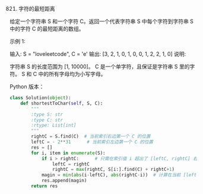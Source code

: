 821. 字符的最短距离

给定一个字符串 S 和一个字符 C。返回一个代表字符串 S 中每个字符到字符串 S 中的字符 C 的最短距离的数组。

示例 1:

输入: S = "loveleetcode", C = 'e'
输出: [3, 2, 1, 0, 1, 0, 0, 1, 2, 2, 1, 0]
说明:

字符串 S 的长度范围为 [1, 10000]。
C 是一个单字符，且保证是字符串 S 里的字符。
S 和 C 中的所有字母均为小写字母。

Python 版本：

```python
class Solution(object):
    def shortestToChar(self, S, C):
        """
        :type S: str
        :type C: str
        :rtype: List[int]
        """
        rightC = S.find(C)  # 当前索引右边第一个 C 的位置
        leftC = - 2**31      # 当前索引左边第一个 C 的位置
        res = []
        for i, item in enumerate(S):
            if i > rightC:      # 只需在索引值 i 超出了 [leftC, rightC] 右边界的时候才需要更新边界
                leftC = rightC
                rightC = max(rightC, S[i:].find(C) + rightC+1)
            magin = min(abs(i-leftC), abs(rightC-i))  # 计算在当前 [leftC, rightC] 边界中，i 距离左右边界哪个更近
            res.append(magin)        
        return res
```